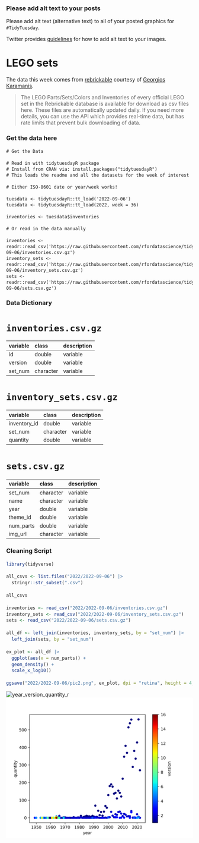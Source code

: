 ### Please add alt text to your posts

Please add alt text (alternative text) to all of your posted graphics for `#TidyTuesday`.

Twitter provides [guidelines](https://help.twitter.com/en/using-twitter/picture-descriptions) for how to add alt text to your images.

# LEGO sets

The data this week comes from [rebrickable](https://rebrickable.com/downloads/) courtesy of [Georgios Karamanis](https://github.com/rfordatascience/tidytuesday/issues/455).

> The LEGO Parts/Sets/Colors and Inventories of every official LEGO set in the Rebrickable database is available for download as csv files here. These files are automatically updated daily. If you need more details, you can use the API which provides real-time data, but has rate limits that prevent bulk downloading of data.

### Get the data here

```{r}
# Get the Data

# Read in with tidytuesdayR package 
# Install from CRAN via: install.packages("tidytuesdayR")
# This loads the readme and all the datasets for the week of interest

# Either ISO-8601 date or year/week works!

tuesdata <- tidytuesdayR::tt_load('2022-09-06')
tuesdata <- tidytuesdayR::tt_load(2022, week = 36)

inventories <- tuesdata$inventories

# Or read in the data manually

inventories <- readr::read_csv('https://raw.githubusercontent.com/rfordatascience/tidytuesday/master/data/2022/2022-09-06/inventories.csv.gz')
inventory_sets <- readr::read_csv('https://raw.githubusercontent.com/rfordatascience/tidytuesday/master/data/2022/2022-09-06/inventory_sets.csv.gz')
sets <- readr::read_csv('https://raw.githubusercontent.com/rfordatascience/tidytuesday/master/data/2022/2022-09-06/sets.csv.gz')

```

### Data Dictionary

# `inventories.csv.gz`

| variable | class     | description |
|:---------|:----------|:------------|
| id       | double    | variable    |
| version  | double    | variable    |
| set_num  | character | variable    |

# `inventory_sets.csv.gz`

| variable     | class     | description |
|:-------------|:----------|:------------|
| inventory_id | double    | variable    |
| set_num      | character | variable    |
| quantity     | double    | variable    |

# `sets.csv.gz`

| variable  | class     | description |
|:----------|:----------|:------------|
| set_num   | character | variable    |
| name      | character | variable    |
| year      | double    | variable    |
| theme_id  | double    | variable    |
| num_parts | double    | variable    |
| img_url   | character | variable    |

### Cleaning Script

``` r
library(tidyverse)

all_csvs <- list.files("2022/2022-09-06") |> 
  stringr::str_subset(".csv")
  
all_csvs

inventories <- read_csv("2022/2022-09-06/inventories.csv.gz")
inventory_sets <- read_csv("2022/2022-09-06/inventory_sets.csv.gz")
sets <- read_csv("2022/2022-09-06/sets.csv.gz")

all_df <- left_join(inventories, inventory_sets, by = "set_num") |>
  left_join(sets, by = "set_num") 

ex_plot <- all_df |> 
  ggplot(aes(x = num_parts)) +
  geom_density() +
  scale_x_log10()

ggsave("2022/2022-09-06/pic2.png", ex_plot, dpi = "retina", height = 4, width = 6)
```

![year_version_quantity_r](year_version_quantity_r.png) ![year_version_quantity_python](year_version_quantity_python.png)
